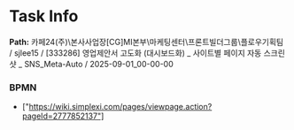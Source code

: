 # Task Info

**Path:** 카페24(주)\본사사업장\[CG]MI본부\마케팅센터\프론트빌더그룹\플로우기획팀 / sjlee15 / [333286] 영업제안서 고도화 (대시보드화) _ 사이트별 페이지 자동 스크린샷 _ SNS_Meta-Auto / 2025-09-01_00-00-00

### BPMN
- ["https://wiki.simplexi.com/pages/viewpage.action?pageId=2777852137"]

